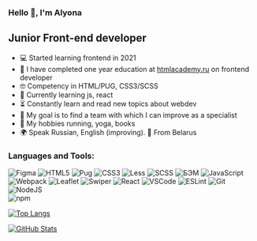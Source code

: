 ### Hello 👋, I'm Alyona

## Junior Front-end developer

- :computer: Started learning frontend in 2021
- :mag_right: I have completed one year education at  <a href="https://htmlacademy.ru" target=»_blank»>htmlacademy.ru</a> on frontend developer
- 🤓 Competency in HTML/PUG, CSS3/SCSS
- 🧩 Currently learning js, react
- :hourglass_flowing_sand: Constantly learn and read new topics about webdev
- :dart: My goal is to find a team with which I can improve as a specialist
- 💪 My hobbies running, yoga, books
- 🌍︎ Speak Russian, English (improving). 📍 From Belarus

### Languages and Tools:

![Figma](https://img.shields.io/badge/-Figma-3CB371?style=for-the-badge&logo=Figma)
![HTML5](https://img.shields.io/badge/-HTML5-yellowgreen?style=for-the-badge&logo=HTML5)
![Pug](https://img.shields.io/badge/-PUG-orange?style=for-the-badge&logo=Pug)
![CSS3](https://img.shields.io/badge/-CSS3-lightgrey?style=for-the-badge&logo=CSS3)
![Less](https://img.shields.io/badge/-Less-FFA07A?style=for-the-badge&logo=Less)
![SCSS](https://img.shields.io/badge/-SCSS-CD5C5C?style=for-the-badge&logo=SASS)
![БЭМ](https://img.shields.io/badge/-БЭМ-EE82EE?style=for-the-badge&logo=БЭМ)
![JavaScript](https://img.shields.io/badge/-JavaScript-FF6347?style=for-the-badge&logo=JavaScript)
![Webpack](https://img.shields.io/badge/-Webpack-ADFF2F?style=for-the-badge&logo=Webpack)
![Leaflet](https://img.shields.io/badge/-Leaflet-A52A2A?style=for-the-badge&logo=Leaflet)
![Swiper](https://img.shields.io/badge/-swiper.js-FFA07A?style=for-the-badge&logo=swiper.js)
![React](https://img.shields.io/badge/-React-DA70D6?style=for-the-badge&logo=react)
![VSCode](https://img.shields.io/badge/-VSCode-3CB371?style=for-the-badge&logo=visualstudiocode)
![ESLint](https://img.shields.io/badge/-ESLint-FFDAB9?style=for-the-badge&logo=ESLint)
![Git](https://img.shields.io/badge/-Git-ADD8E6?style=for-the-badge&logo=Git)
![NodeJS](https://img.shields.io/badge/-Node.js-556B2F?style=for-the-badge&logo=Node.js)  
![npm](https://img.shields.io/badge/-npm-ADFF2F?style=for-the-badge&logo=npm) 

[![Top Langs](https://github-readme-stats.vercel.app/api/top-langs/?username=alenushka-jpg&theme=dark&langs_count=8&layout=compact)](https://github.com/alenushka-jpg/)

[![GitHub Stats](https://github-readme-stats.vercel.app/api?username=alenushka-jpg&theme=dark&show_icons=true&hide=issues,contribs)](https://github.com/alenushka-jpg/)  
